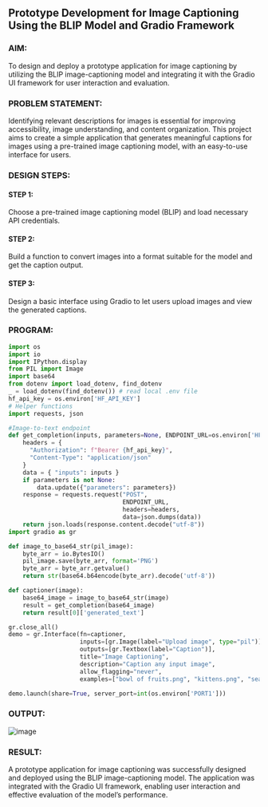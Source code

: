## Prototype Development for Image Captioning Using the BLIP Model and Gradio Framework

### AIM:
To design and deploy a prototype application for image captioning by utilizing the BLIP image-captioning model and integrating it with the Gradio UI framework for user interaction and evaluation.

### PROBLEM STATEMENT:
Identifying relevant descriptions for images is essential for improving accessibility, image understanding, and content organization. This project aims to create a simple application that generates meaningful captions for images using a pre-trained image captioning model, with an easy-to-use interface for users.

### DESIGN STEPS:

#### STEP 1:
Choose a pre-trained image captioning model (BLIP) and load necessary API credentials.

#### STEP 2:
Build a function to convert images into a format suitable for the model and get the caption output.

#### STEP 3:
Design a basic interface using Gradio to let users upload images and view the generated captions.

### PROGRAM:
```python
import os
import io
import IPython.display
from PIL import Image
import base64 
from dotenv import load_dotenv, find_dotenv
_ = load_dotenv(find_dotenv()) # read local .env file
hf_api_key = os.environ['HF_API_KEY']
# Helper functions
import requests, json

#Image-to-text endpoint
def get_completion(inputs, parameters=None, ENDPOINT_URL=os.environ['HF_API_ITT_BASE']):
    headers = {
      "Authorization": f"Bearer {hf_api_key}",
      "Content-Type": "application/json"
    }
    data = { "inputs": inputs }
    if parameters is not None:
        data.update({"parameters": parameters})
    response = requests.request("POST",
                                ENDPOINT_URL,
                                headers=headers,
                                data=json.dumps(data))
    return json.loads(response.content.decode("utf-8"))
import gradio as gr 

def image_to_base64_str(pil_image):
    byte_arr = io.BytesIO()
    pil_image.save(byte_arr, format='PNG')
    byte_arr = byte_arr.getvalue()
    return str(base64.b64encode(byte_arr).decode('utf-8'))

def captioner(image):
    base64_image = image_to_base64_str(image)
    result = get_completion(base64_image)
    return result[0]['generated_text']

gr.close_all()
demo = gr.Interface(fn=captioner,
                    inputs=[gr.Image(label="Upload image", type="pil")],
                    outputs=[gr.Textbox(label="Caption")],
                    title="Image Captioning",
                    description="Caption any input image",
                    allow_flagging="never",
                    examples=["bowl of fruits.png", "kittens.png", "seashells.png"])

demo.launch(share=True, server_port=int(os.environ['PORT1']))
```
### OUTPUT:

![image](https://github.com/user-attachments/assets/de9253dc-74b9-4fa0-83b0-d3cabf2080d2)

### RESULT:
A prototype application for image captioning was successfully designed and deployed using the BLIP image-captioning model. The application was integrated with the Gradio UI framework, enabling user interaction and effective evaluation of the model’s performance.
